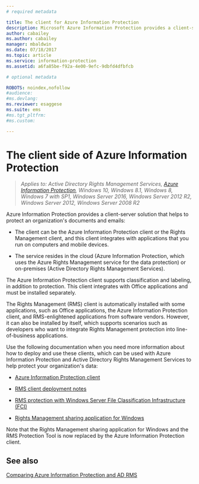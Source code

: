 ```yaml
---
# required metadata

title: The client for Azure Information Protection
description: Microsoft Azure Information Protection provides a client-server solution that helps to protect an organization's data. The client (the Azure Information Protection client or the Rights Management client) is integrated with applications that you run on computers and mobile devices.
author: cabailey
ms.author: cabailey
manager: mbaldwin
ms.date: 07/18/2017
ms.topic: article
ms.service: information-protection
ms.assetid: a6fa85be-f92a-4e00-9efc-9dbfd4dfbfcb

# optional metadata

ROBOTS: noindex,nofollow
#audience:
#ms.devlang:
ms.reviewer: esaggese
ms.suite: ems
#ms.tgt_pltfrm:
#ms.custom:

---
```


# The client side of Azure Information Protection

>*Applies to: Active Directory Rights Management Services, [Azure Information Protection](https://azure.microsoft.com/pricing/details/information-protection), Windows 10, Windows 8.1, Windows 8, Windows 7 with SP1, Windows Server 2016, Windows Server 2012 R2, Windows Server 2012, Windows Server 2008 R2*

Azure Information Protection provides a client-server solution that helps to protect an organization's documents and emails:

- The client can be the Azure Information Protection client or the Rights Management client, and this client integrates with applications that you run on computers and mobile devices. 

- The service resides in the cloud (Azure Information Protection, which uses the Azure Rights Management service for the data protection) or on-premises (Active Directory Rights Management Services). 

The Azure Information Protection client supports classification and labeling, in addition to protection. This client integrates with Office applications and must be installed separately.

The Rights Management (RMS) client is automatically installed with some applications, such as Office applications, the Azure Information Protection client, and RMS-enlightened applications from software vendors. However, it can also be installed by itself, which supports scenarios such as developers who want to integrate Rights Management protection into line-of-business applications.

Use the following documentation when you need more information about how to deploy and use these clients, which can be used with Azure Information Protection and Active Directory Rights Management Services to help protect your organization's data:

- [Azure Information Protection client](AIP-client.md)

- [RMS client deployment notes](client-deployment-notes.md)

- [RMS protection with Windows Server File Classification Infrastructure (FCI)](configure-fci.md)

- [Rights Management sharing application for Windows](sharing-app-windows.md)

Note that the Rights Management sharing application for Windows and the RMS Protection Tool is now replaced by the Azure Information Protection client. 


## See also
[Comparing Azure Information Protection and AD RMS](../compare-on-premise.md)
